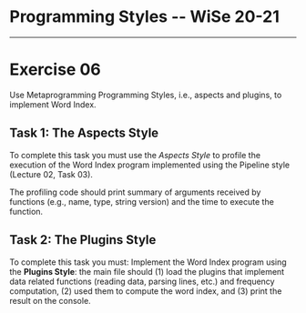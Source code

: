 # Programming Styles -- WiSe 20-21
---------

# Exercise 06

Use Metaprogramming Programming Styles, i.e., aspects and plugins, to implement Word Index.

## Task 1: The Aspects Style

To complete this task you must use the *Aspects Style* to profile the execution of the Word Index program implemented using the Pipeline style (Lecture 02, Task 03). 

The profiling code should print summary of arguments received by functions (e.g., name, type, string version) and the time to execute the function.


## Task 2: The Plugins Style

To complete this task you must: Implement the Word Index program using the **Plugins Style**: the main file should (1) load the plugins that implement data related functions (reading data, parsing lines, etc.) and frequency computation, (2) used them to compute the word index, and (3) print the result on the console.